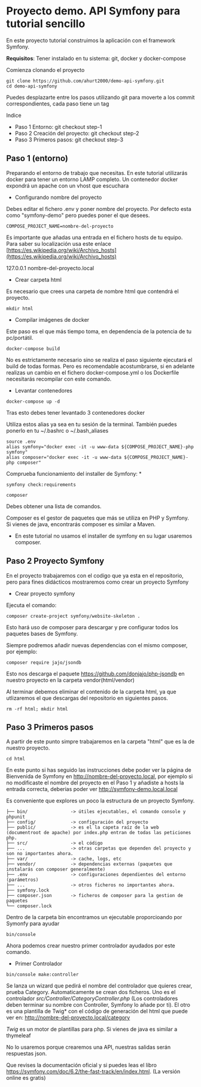 # Proyecto demo. API Symfony para tutorial sencillo

En este  proyecto tutorial construimos la aplicación con el framework Symfony.

**Requisitos**: Tener instalado en tu sistema: git, docker y docker-compose

Comienza clonando el proyecto

```
git clone https://github.com/ahurt2000/demo-api-symfony.git
cd demo-api-symfony
```

Puedes desplazarte entre los pasos utilizando git para moverte a los commit correspondientes, cada paso tiene un tag

Indice

- Paso 1 Entorno: git checkout step-1
- Paso 2 Creación del proyecto: git checkout step-2
- Paso 3 Primeros pasos: git checkout step-3

## Paso 1 (entorno)

Preparando el entorno de trabajo que necesitas. En este tutorial utilizarás docker para tener un entorno LAMP completo. Un contenedor docker expondrá un apache con un vhost que escuchara 

 - Configurando nombre del proyecto

 Debes editar el fichero .env y poner nombre del proyecto. Por defecto esta como "symfony-demo" pero puedes poner el que desees.

 ```
 COMPOSE_PROJECT_NAME=nombre-del-proyecto
 ```

Es importante que añadas una entrada en el fichero hosts de tu equipo. Para saber su localización usa este enlace [https://es.wikipedia.org/wiki/Archivo_hosts](https://es.wikipedia.org/wiki/Archivo_hosts)

127.0.0.1 nombre-del-proyecto.local

- Crear carpeta html

Es necesario que crees una carpeta de nombre html que contendrá el proyecto.

```
mkdir html
```

 - Compilar imágenes de docker

Este paso es el  que más tiempo toma, en dependencia de la potencia de tu pc/portátil. 

```
docker-compose build
```

No es estrictamente necesario sino se realiza el paso siguiente ejecutará el build de todas formas. Pero es recomendable acostumbrarse, si en adelante realizas un cambio en el fichero docker-compose.yml o los Dockerfile necesitarás recompilar con este comando.

 - Levantar contenedores

```
docker-compose up -d
```

Tras esto debes tener levantado 3 contenedores docker

Utiliza estos alias ya sea en tu sesión de la terminal. También puedes ponerlo en tu ~/.bashrc o ~/.bash_aliases 

```
source .env
alias symfony="docker exec -it -u www-data ${COMPOSE_PROJECT_NAME}-php symfony"
alias composer="docker exec -it -u www-data ${COMPOSE_PROJECT_NAME}-php composer"
```

Comprueba funcionamiento del installer de Symfony: *

```
symfony check:requirements
```

```
composer
```

Debes obtener una lista de comandos.

Composer es el gestor de paquetes que más se utiliza en PHP y Symfony. Si vienes de java, encontrarás composer es similar a Maven.

* En este tutorial no usamos el installer de symfony en su lugar usaremos composer. 


## Paso 2 Proyecto Symfony

En el proyecto trabajaremos con el codigo que ya esta en el repositorio, pero para fines didácticos mostraremos como crear un proyecto Symfony

- Crear proyecto symfony

Ejecuta el comando:

```
composer create-project symfony/website-skeleton .
```

Esto hará uso de composer para descargar y pre configurar todos los paquetes bases de Symfony.

Siempre podremos añadir nuevas dependencias con el mismo composer, por ejemplo:

```
composer require jajo/jsondb
```

Esto nos descarga el paquete https://github.com/donjajo/php-jsondb en nuestro proyecto en la carpeta vendor(html/vendor)


Al terminar debemos eliminar el contenido de la carpeta html, ya que utlizaremos el que descargas del repositorio en siguientes pasos.

```
rm -rf html; mkdir html
```

## Paso 3 Primeros pasos

A partir de este punto simpre trabajaremos en la carpeta "html" que es la de nuestro proyecto.

```
cd html
```

En este punto si has seguido las instrucciones debe poder ver la página de Bienvenida de Symfony en http://nombre-del-proyecto.local, por ejemplo si no modificaste el nombre del proyecto en el Paso 1 y añadiste a hosts la entrada correcta, deberias poder ver http://symfony-demo.local.local

Es conveniente que explores un poco la estructura de un proyecto Symfony. 

```
├── bin/                -> útiles ejecutables, el comando console y phpunit
├── config/             -> configuración del proyecto 
├── public/             -> es el la capeta raíz de la web (documentroot de apache) por index.php entran de todas las peticiones php.
├── src/                -> el código
├── ...                 -> otras carpetas que dependen del proyecto y son no importantes ahora.
├── var/                -> cache, logs, etc
├── vendor/             -> dependencias externas (paquetes que instalarás con composer generalmente)
├── .env                -> configuraciones dependientes del entorno (parámetros)
├── ...                 -> otros ficheros no importantes ahora.
├── symfony.lock
├── composer.json       -> ficheros de composer para la gestion de paquetes
└── composer.lock 
```

Dentro de la carpeta bin encontramos un ejecutable proporcioando por Symonfy para ayudar 

```
bin/console
```

Ahora podemos crear nuestro primer controlador ayudados por este comando.

- Primer Controlador

```
bin/console make:controller
```

Se lanza un wizard que pedirá el nombre del controlador que quieres crear, prueba Category. Automaticamente se crean dos ficheros. Uno es el controlador *src/Controller/CategoryController.php* (Los controladores deben terminar su nombre con Controller, Symfony lo añade por ti). El otro es una plantilla de Twig* con el código de generación del html que puede ver en: http://nombre-del-proyecto.local/category

*Twig* es un motor de plantillas para php. Si vienes de java es similar a thymeleaf

No lo usaremos porque crearemos una API, nuestras salidas serán respuestas json. 

Que revises la documentación oficial y si puedes leas el libro https://symfony.com/doc/6.2/the-fast-track/en/index.html. (La versión online es gratis)